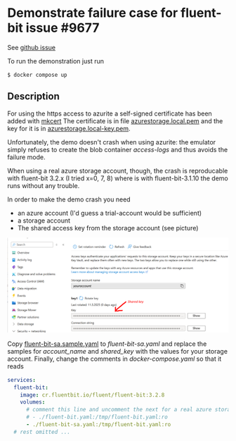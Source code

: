# Demonstrate failure case for fluent-bit issue #9677

See [github issue](https://github.com/fluent/fluent-bit/issues/9677)

To run the demonstration just run

~~~shell
$ docker compose up
~~~

## Description

For using the https access to azurite a self-signed certificate has been added with [mkcert](https://github.com/FiloSottile/mkcert)
The certificate is in file [azurestorage.local.pem](./azurestorage.local.pem) and the key for it is in [azurestorage.local-key.pem](./azurestorage.local-key.pem).

Unfortunately, the demo doesn't crash when using azurite: the emulator simply refuses to create the blob container _access-logs_ and thus avoids the failure mode.

When using a real azure storage account, though, the crash is reproducable with fluent-bit 3.2.x (I tried x=0, 7, 8) where is with fluent-bit-3.1.10 the demo runs without
any trouble.

In order to make the demo crash you need
- an azure account (I'd guess a trial-account would be sufficient)
- a storage account
- The shared access key from the storage account (see picture)

![picture](./azure-portal.png)

Copy [fluent-bit-sa.sample.yaml](./fluent-bit-sa.sample.yaml) to _fluent-bit-sa.yaml_ and replace the samples for *account_name* and *shared_key* with the values for your storage account.
Finally, change the comments in _docker-compose.yaml_ so that it reads

~~~yaml
services:
  fluent-bit:
    image: cr.fluentbit.io/fluent/fluent-bit:3.2.8
    volumes:
      # comment this line and uncomment the next for a real azure storage acount
      # - ./fluent-bit.yaml:/tmp/fluent-bit.yaml:ro
      - ./fluent-bit-sa.yaml:/tmp/fluent-bit.yaml:ro
  # rest omitted ...
~~~
